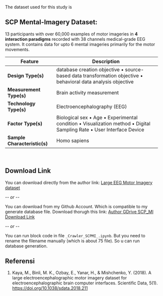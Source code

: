 The dataset used for this study is

## SCP Mental-Imagery Dataset: 

13 participants with over 60,000 examples of motor imageries in **4 interaction paradigms** recorded with 38 channels medical-grade EEG system. It contains data for upto 6 mental imageries primarily for the motor movements.

| **Feature**               | **Description**                                            |
|-------------------------|----------------------------------------------------------|
| **Design Type(s)**         | database creation objective • source-based data transformation objective • behavioral data analysis objective                     |
| **Measurement Type(s)**       | Brain activity measurement      |
| **Technology Type(s)**        | Electroencephalography (EEG) |
| **Factor Type(s)**  | Biological sex • Age • Experimental condition • Visualization method • Digital Sampling Rate • User Interface Device        |
| **Sample Characteristic(s)**| Homo sapiens          |

<br>

## Download Link



You can download directly from the author link:
<a href="https://figshare.com/collections/A_large_electroencephalographic_motor_imagery_dataset_for_electroencephalographic_brain_computer_interfaces/3917698">
    Large EEG Motor Imagery dataset
</a>

*-- or --*

You can download from my Github Account. Which is compatible to my generate database file. Download thorugh this link: 
<a href="https://drive.google.com/file/d/1k_1ERuNKfsC1XMSmBfU2VtVgNx--_KxY/view?usp=sharing">
    Author GDrive SCP_MI Download Link
</a>

*-- or --*

You can run block code in file ```_Crawler_SCPMI_.ipynb```. But you need to rename the filename manually (which is about 75 file). So u can run database generation.

## Referensi
1. Kaya, M., Binli, M. K., Ozbay, E., Yanar, H., & Mishchenko, Y. (2018). A large electroencephalographic motor imagery dataset for electroencephalographic brain computer interfaces. Scientific Data, 5(1). https://doi.org/10.1038/sdata.2018.211
